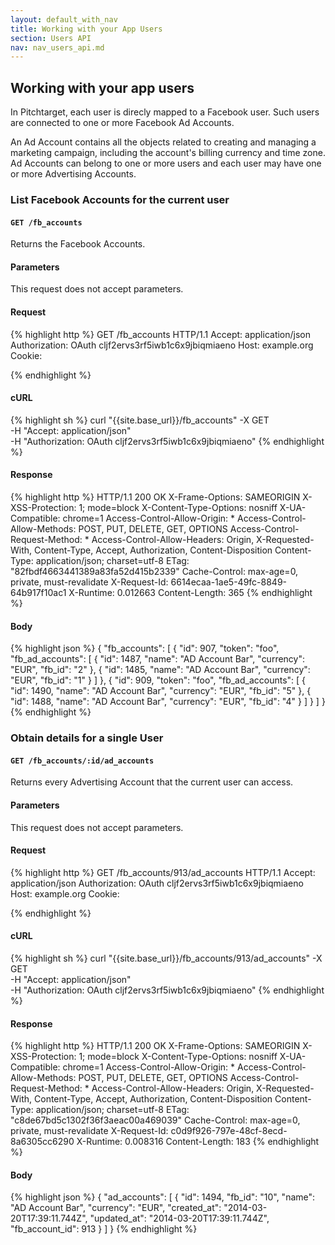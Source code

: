 ```yaml
---
layout: default_with_nav
title: Working with your App Users
section: Users API
nav: nav_users_api.md
---
```


## Working with your app users
In Pitchtarget, each user is direcly mapped to a Facebook user. Such users are connected to one or more Facebook Ad Accounts.

An Ad Account contains all the objects related to creating and managing a marketing campaign, including the account's billing currency and time zone. Ad Accounts can belong to one or more users and each user may have one or more Advertising Accounts.

### List Facebook Accounts for the current user

#### `GET /fb_accounts`
Returns the Facebook Accounts.

#### Parameters
This request does not accept parameters.

#### Request

{% highlight http %}
GET /fb_accounts HTTP/1.1
Accept: application/json
Authorization: OAuth cljf2ervs3rf5iwb1c6x9jbiqmiaeno
Host: example.org
Cookie:

{% endhighlight %}


#### cURL

{% highlight sh %}
curl "{{site.base_url}}/fb_accounts" -X GET \
  -H "Accept: application/json" \
  -H "Authorization: OAuth cljf2ervs3rf5iwb1c6x9jbiqmiaeno"
{% endhighlight %}

#### Response

{% highlight http %}
HTTP/1.1 200 OK
X-Frame-Options: SAMEORIGIN
X-XSS-Protection: 1; mode=block
X-Content-Type-Options: nosniff
X-UA-Compatible: chrome=1
Access-Control-Allow-Origin: *
Access-Control-Allow-Methods: POST, PUT, DELETE, GET, OPTIONS
Access-Control-Request-Method: *
Access-Control-Allow-Headers: Origin, X-Requested-With, Content-Type, Accept, Authorization, Content-Disposition
Content-Type: application/json; charset=utf-8
ETag: "82fbdf4663441389a83fa52d415b2339"
Cache-Control: max-age=0, private, must-revalidate
X-Request-Id: 6614ecaa-1ae5-49fc-8849-64b917f10ac1
X-Runtime: 0.012663
Content-Length: 365
{% endhighlight %}

#### Body

{% highlight json %}
{
  "fb_accounts": [
    {
      "id": 907,
      "token": "foo",
      "fb_ad_accounts": [
        {
          "id": 1487,
          "name": "AD Account Bar",
          "currency": "EUR",
          "fb_id": "2"
        },
        {
          "id": 1485,
          "name": "AD Account Bar",
          "currency": "EUR",
          "fb_id": "1"
        }
      ]
    },
    {
      "id": 909,
      "token": "foo",
      "fb_ad_accounts": [
        {
          "id": 1490,
          "name": "AD Account Bar",
          "currency": "EUR",
          "fb_id": "5"
        },
        {
          "id": 1488,
          "name": "AD Account Bar",
          "currency": "EUR",
          "fb_id": "4"
        }
      ]
    }
  ]
}
{% endhighlight %}

### Obtain details for a single User

#### `GET /fb_accounts/:id/ad_accounts`
Returns every Advertising Account that the current user can access.

#### Parameters
This request does not accept parameters.

#### Request

{% highlight http %}
GET /fb_accounts/913/ad_accounts HTTP/1.1
Accept: application/json
Authorization: OAuth cljf2ervs3rf5iwb1c6x9jbiqmiaeno
Host: example.org
Cookie:

{% endhighlight %}


#### cURL

{% highlight sh %}
curl "{{site.base_url}}/fb_accounts/913/ad_accounts" -X GET \
  -H "Accept: application/json" \
  -H "Authorization: OAuth cljf2ervs3rf5iwb1c6x9jbiqmiaeno"
{% endhighlight %}

#### Response

{% highlight http %}
HTTP/1.1 200 OK
X-Frame-Options: SAMEORIGIN
X-XSS-Protection: 1; mode=block
X-Content-Type-Options: nosniff
X-UA-Compatible: chrome=1
Access-Control-Allow-Origin: *
Access-Control-Allow-Methods: POST, PUT, DELETE, GET, OPTIONS
Access-Control-Request-Method: *
Access-Control-Allow-Headers: Origin, X-Requested-With, Content-Type, Accept, Authorization, Content-Disposition
Content-Type: application/json; charset=utf-8
ETag: "c8de67bd5c1302f36f3aeac00a469039"
Cache-Control: max-age=0, private, must-revalidate
X-Request-Id: c0d9f926-797e-48cf-8ecd-8a6305cc6290
X-Runtime: 0.008316
Content-Length: 183
{% endhighlight %}

#### Body

{% highlight json %}
{
  "ad_accounts": [
    {
      "id": 1494,
      "fb_id": "10",
      "name": "AD Account Bar",
      "currency": "EUR",
      "created_at": "2014-03-20T17:39:11.744Z",
      "updated_at": "2014-03-20T17:39:11.744Z",
      "fb_account_id": 913
    }
  ]
}
{% endhighlight %}

